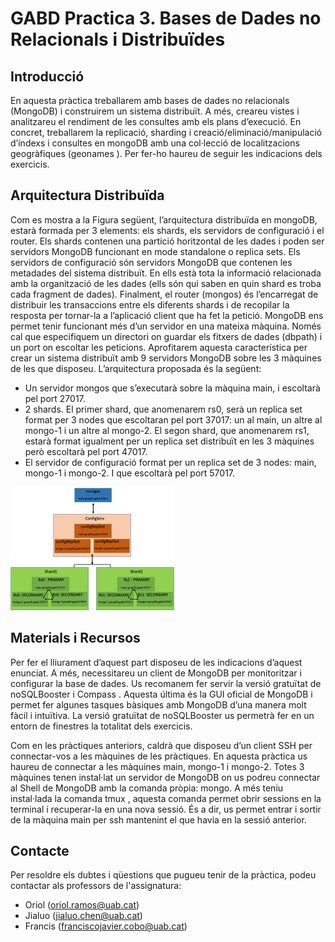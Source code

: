 # GABD Practica 3. Bases de Dades no Relacionals i Distribuïdes
## Introducció
En aquesta pràctica treballarem amb bases de dades no relacionals (MongoDB) i construirem un sistema distribuït. A més, creareu vistes i analitzareu el rendiment de les consultes amb els plans d’execució. En concret, treballarem la replicació, sharding i  creació/eliminació/manipulació d’índexs i consultes en mongoDB amb una col·lecció de localitzacions geogràfiques (geonames ). Per fer-ho haureu de seguir les indicacions dels exercicis. 

## Arquitectura Distribuïda
Com es mostra a la Figura següent, l’arquitectura distribuïda en mongoDB, estarà formada per 3 elements: els shards, els servidors de configuració i el router. Els shards contenen una partició horitzontal de les dades i poden ser servidors MongoDB funcionant en mode standalone o replica sets. Els servidors de configuració són servidors MongoDB que contenen les metadades del sistema distribuït. En ells està tota la informació relacionada amb la organització de les dades (ells són qui saben en quin shard es troba cada fragment de dades). Finalment, el router (mongos) és l’encarregat de distribuir les transaccions entre els diferents shards i de recopilar la resposta per tornar-la a l’aplicació client que ha fet la petició.
MongoDB ens permet tenir funcionant més d’un servidor en una mateixa màquina. Només cal que especifiquem un directori on guardar els fitxers de dades (dbpath) i un port on escoltar les peticions. Aprofitarem aquesta característica per crear un sistema distribuït amb 9 servidors MongoDB sobre les 3 màquines de les que disposeu. L’arquitectura proposada és la següent: 
-	Un servidor mongos que s’executarà sobre la màquina main, i escoltarà pel port 27017.
-	2 shards. El primer shard, que anomenarem rs0, serà un replica set format per 3 nodes que escoltaran pel port 37017: un al main, un altre al mongo-1 i un altre al mongo-2. El segon shard, que anomenarem rs1, estarà format igualment per un replica set distribuït en les 3 màquines però escoltarà pel port 47017.
-	El servidor de configuració format per un replica set de 3 nodes: main, mongo-1 i mongo-2. I que escoltarà pel port 57017.

![Figura 1. Arquitectura del Sistema Distribuït](https://github.com/DCC-UAB/GABD_Practica_3/blob/master/images/arquitectura.png)

## Materials i Recursos
Per fer el lliurament d’aquest part disposeu de les indicacions d’aquest enunciat. A més, necessitareu un client de MongoDB per monitoritzar i configurar la base de dades. Us recomanem fer servir la versió gratuïtat de noSQLBooster  i Compass . Aquesta última és la GUI oficial de MongoDB i permet fer algunes tasques bàsiques amb MongoDB d’una manera molt fàcil i intuïtiva. La versió gratuïtat de noSQLBooster us permetrà fer en un entorn de finestres la totalitat dels exercicis.

Com en les pràctiques anteriors, caldrà que disposeu d’un client SSH per connectar-vos a les màquines de les pràctiques. En aquesta pràctica us haureu de connectar a les màquines main, mongo-1 i mongo-2. Totes 3 màquines tenen instal·lat un servidor de MongoDB on us podreu connectar al Shell de MongoDB amb la comanda pròpia: mongo. A més teniu instal·lada la comanda tmux , aquesta comanda permet obrir sessions en la terminal i recuperar-la en una nova sessió. És a dir, us permet entrar i sortir de la màquina main per ssh mantenint el que havia en la sessió anterior.


## Contacte
Per resoldre els dubtes i qüestions que pugueu tenir de la pràctica, podeu contactar als professors de l'assignatura:
- Oriol (oriol.ramos@uab.cat)
- Jialuo (jialuo.chen@uab.cat)
- Francis (franciscojavier.cobo@uab.cat)
